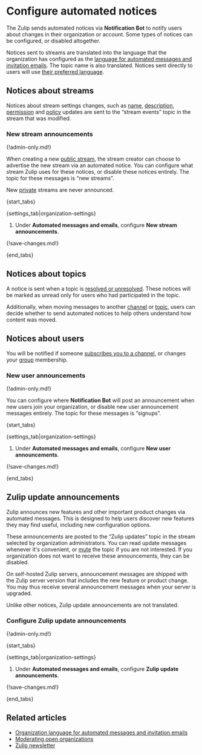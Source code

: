 # Configure automated notices

The Zulip sends automated notices via **Notification Bot** to notify users about
changes in their organization or account. Some types of notices can be
configured, or disabled altogether.

Notices sent to streams are translated into the language that the organization
has configured as the [language for automated messages and invitation
emails](/help/configure-organization-language). The topic name is also
translated. Notices sent directly to users will use [their preferred
language](/help/change-your-language).

## Notices about streams

Notices about stream settings changes, such as [name](/help/rename-a-stream),
[description](/help/change-the-stream-description),
[permission](/help/stream-permissions) and
[policy](/help/stream-sending-policy) updates are sent to the
“stream events” topic in the stream that was modified.

### New stream announcements

{!admin-only.md!}

When creating a new [public stream](/help/stream-permissions), the
stream creator can choose to advertise the new stream via an automated
notice. You can configure what stream Zulip uses for these notices, or
disable these notices entirely. The topic for these messages is “new
streams”.

New [private](/help/stream-permissions) streams are never announced.

{start_tabs}

{settings_tab|organization-settings}

1. Under **Automated messages and emails**, configure **New stream
   announcements**.

{!save-changes.md!}

{end_tabs}

## Notices about topics

A notice is sent when a topic is [resolved or
unresolved](/help/resolve-a-topic). These notices will be marked as unread only
for users who had participated in the topic.

Additionally, when moving messages to another
[channel](/help/move-content-to-another-channel) or
[topic](/help/move-content-to-another-topic), users can decide whether to send
automated notices to help others understand how content was moved.

## Notices about users

You will be notified if someone [subscribes you to a
channel](/help/add-or-remove-users-from-a-channel#add-users-to-a-channel), or
changes your [group](/help/user-groups) membership.

### New user announcements

{!admin-only.md!}

You can configure where **Notification Bot** will post an announcement when new
users join your organization, or disable new user announcement messages
entirely. The topic for these messages is “signups”.

{start_tabs}

{settings_tab|organization-settings}

1. Under **Automated messages and emails**, configure **New user
   announcements**.

{!save-changes.md!}

{end_tabs}

## Zulip update announcements

Zulip announces new features and other important product changes via automated
messages. This is designed to help users discover new features they may find
useful, including new configuration options.

These announcements are posted to the “Zulip updates” topic in the stream selected by
organization administrators. You can read update messages whenever it's
convenient, or [mute](/help/mute-a-topic) the topic if you are not interested.
If you organization does not want to receive these announcements, they can be
disabled.

On self-hosted Zulip servers, announcement messages are shipped with the Zulip
server version that includes the new feature or product change. You may thus
receive several announcement messages when your server is upgraded.

Unlike other notices, Zulip update announcements are not translated.

### Configure Zulip update announcements

{!admin-only.md!}

{start_tabs}

{settings_tab|organization-settings}

1. Under **Automated messages and emails**, configure **Zulip update
   announcements**.

{!save-changes.md!}

{end_tabs}

## Related articles

* [Organization language for automated messages and invitation emails](/help/configure-organization-language)
* [Moderating open organizations](/help/moderating-open-organizations)
* [Zulip newsletter](https://zulip.com/help/email-notifications#low-traffic-newsletter)
